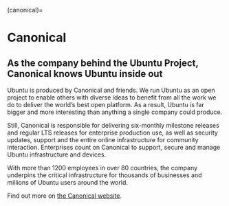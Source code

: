 (canonical)=
# Canonical

## As the company behind the Ubuntu Project, Canonical knows Ubuntu inside out

Ubuntu is produced by Canonical and friends. We run Ubuntu as an open project to enable others with diverse ideas to benefit from all the work we do to deliver the world’s best open platform. As a result, Ubuntu is far bigger and more interesting than anything a single company could produce.

Still, Canonical is responsible for delivering six-monthly milestone releases and regular LTS releases for enterprise production use, as well as security updates, support and the entire online infrastructure for community interaction. Enterprises count on Canonical to support, secure and manage Ubuntu infrastructure and devices.

With more than 1200 employees in over 80 countries, the company underpins the critical infrastructure for thousands of businesses and millions of Ubuntu users around the world.

Find out more on [the Canonical website](https://www.canonical.com/).
